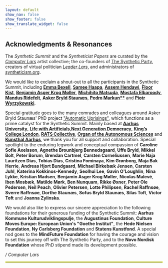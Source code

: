 ```yaml
---
layout: default
show_nav: false
show_footer: false
show_translate_widget: false
---
```


## Acknowledgments & Resonances

The *Synthetic Summit* and the *Syntheticist Papers* are curated by the [*Computer Lars*](https://computerlars.com) artist collective; the co-founders of [The Synthetic Party](https://detsyntetiskeparti.org), creators of virtual politician [*Leader Lars*](https://discord.com/invite/Hmy6tKf8yf), and administrators of [syntheticism.org](https://syntheticism.org).

We would like to exclaim a shout-out to all the participants in the Synthetic Summit, including **[Emma Bexell](https://www.instagram.com/the_emma_bexell/)**, **[Samee Haapa](http://samihenrik.me/)**, **[Assem Hendawi](https://www.simiyya.xyz/about)**, **[Floor Kist](https://www.linkedin.com/in/fjkist/)**, **[Benjamin Asger Krog Møller](https://arkivaristerne.wordpress.com/)**, **[Michihito Matsuda](https://www.ai-mayor.com/)**, **[Mostafa Elbaroody](https://www.simiyya.xyz/about/)**, **[Mandus Ridefelt](https://www.simiyya.xyz/about)**, **[Asker Bryld Staunæs](https://pure.au.dk/portal/en/persons/abs@cc.au.dk)**, **[Pedro Markun**](https://www.lex.tec.br/)** and **[Piotr Wyrzykowski](https://piotrwyrzykowski.pl/)**.

Special gratitude goes to the many comrades and colleagues around Asker Bryld Staunæs' PhD project ["Automatic Uprisings"](https://pure.au.dk/portal/da/projects/automatic-uprisings-the-synthetic-party-as-a-techno-social-sculpt), which functions as a prime catalyst for the Synthetic Summit. Mainly based at [**Aarhus University**](https://cc.au.dk/en/aiim), [**Life with Artificials**](https://lifewithartificials.com/tech-art/),[**Next Generation Democracy**](https://wearenextgenerationdemocracy.org/), [**King’s College London**](https://www.kcl.ac.uk/ddh), [**RATS Collective**](https://notebooklm.google.com/?_gl=1*15orfo3*_ga*MTU0MTQwOTM5OC4xNzI5NDkwNjky*_ga_W0LDH41ZCB*MTcyOTU1MTA2Mi4yLjEuMTcyOTU1MTQzNC40Mi4wLjA&pli=1), [**Organ of the Autonomous Sciences**](https://www.academia.edu/96172587/Organ_of_the_Autonomous_Sciences) and [**Kunsthal Aarhus**](https://kunsthalaarhus.dk/da), we thank you for all support and collaboration. Special spotlight to the enduring legwork and conceptual compassion of **Caroline Sofie Axelsson**, **Agnethe Brounbjerg Bennedsgaard**, **Uffe Bryld**, **Mikkel Bolt**, **Peter Borum**, **Brendan Cartmel**, **Carsten Corneliussen**, **Marie Naja Lauritzen Dias**, **Tobias Dias**, **Cristina Fominaya**, **Kim Grønborg**, **Maja Bak Herrie**, **Andreas Hjort Bundgaard**, **Michael Birkebæk Jensen**, **Carsten Juhl**, **Katerina Kokkinos-Kennedy**, **Seolhui Lee**, **Gavin O'Loughlin**, **Nina Lykke**, **Kristian Madsen**, **Benjamin Asger Krog Møller**, **Nicolas Malevé**, **Iben Mosbæk**, **Matilde Mørk**, **Ben Nunquam**, **Rikke Øxner**, **Peter Ole Pedersen**, **Neil Peach**, **Olivier Petersen**, **Lotte Philipsen**, **Rachel Raffnsøe**, **Sverre Raffnsøe**, **Dorthe Staunæs**, **Sofus Bryld Staunæs**, **Silas Toft**, **Victor Toft** and **Joanna Zylinska**.

We would also like to express our sincere appreciation to the following foundations for their generous funding of the Synthetic Summit: **Aarhus Kommune Kulturudviklingspulje**, the **Augustinus Foundation**, **Culture Moves Europe: European Union's "Goethe Institut"**, the **Hede Nielsen Foundation**, **Ny Carlsberg Foundation** and **Statens Kunstfond**. A special nod goes to the **MindFuture Foundation** for having the courage and vision to set this journey off with The Synthetic Party, and to the **Novo Nordisk Foundation** whose PhD stipend made its development possible.

*/ Computer Lars*

<hr style="border: 1px solid #f3ff00;">